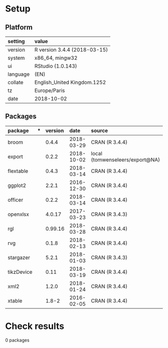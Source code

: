 # Setup

## Platform

|setting  |value                        |
|:--------|:----------------------------|
|version  |R version 3.4.4 (2018-03-15) |
|system   |x86_64, mingw32              |
|ui       |RStudio (1.0.143)            |
|language |(EN)                         |
|collate  |English_United Kingdom.1252  |
|tz       |Europe/Paris                 |
|date     |2018-10-02                   |

## Packages

|package    |*  |version |date       |source                          |
|:----------|:--|:-------|:----------|:-------------------------------|
|broom      |   |0.4.4   |2018-03-29 |CRAN (R 3.4.4)                  |
|export     |   |0.2.2   |2018-10-02 |local (tomwenseleers/export@NA) |
|flextable  |   |0.4.3   |2018-03-14 |CRAN (R 3.4.4)                  |
|ggplot2    |   |2.2.1   |2016-12-30 |CRAN (R 3.4.4)                  |
|officer    |   |0.2.2   |2018-03-14 |CRAN (R 3.4.4)                  |
|openxlsx   |   |4.0.17  |2017-03-23 |CRAN (R 3.4.3)                  |
|rgl        |   |0.99.16 |2018-03-28 |CRAN (R 3.4.4)                  |
|rvg        |   |0.1.8   |2018-02-13 |CRAN (R 3.4.4)                  |
|stargazer  |   |5.2.1   |2018-01-03 |CRAN (R 3.4.3)                  |
|tikzDevice |   |0.11    |2018-03-19 |CRAN (R 3.4.4)                  |
|xml2       |   |1.2.0   |2018-01-24 |CRAN (R 3.4.4)                  |
|xtable     |   |1.8-2   |2016-02-05 |CRAN (R 3.4.4)                  |

# Check results

0 packages





